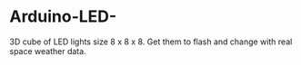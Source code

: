 # Arduino-LED-
3D cube of LED lights size 8 x 8 x 8. Get them to flash and change with real space weather data. 
